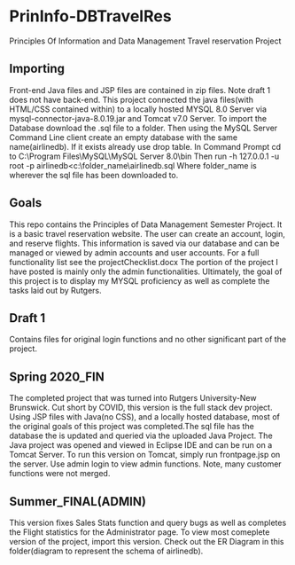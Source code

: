 # PrinInfo-DBTravelRes
Principles Of Information and Data Management Travel reservation Project
## Importing
Front-end Java files and JSP files are contained in zip files. Note draft 1 does not have back-end.
This project connected the java files(with HTML/CSS contained within) to a locally hosted MYSQL 8.0 Server
via mysql-connector-java-8.0.19.jar and Tomcat v7.0 Server. To import the Database download the .sql file to a folder. 
Then using the MySQL Server Command Line client create an empty database with the same name(airlinedb). If it 
exists already use drop table. In Command Prompt cd to C:\Program Files\MySQL\MySQL Server 8.0\bin
Then run -h 127.0.0.1 -u root -p airlinedb<c:\folder_name\airlinedb.sql
Where folder_name is wherever the sql file has been downloaded to.
## Goals
This repo contains the Principles of Data Management Semester Project. It is a basic travel reservation website. The user can create an account, login, and reserve
flights. This information is saved via our database and can be managed or viewed by admin accounts and user accounts. For a full functionality list see the projectChecklist.docx
The portion of the project I have posted is mainly only the admin functionalities. Ultimately, the goal of this project is to display my MYSQL proficiency as well as complete the tasks laid out by Rutgers.
## Draft 1
Contains files for original login functions and no other significant part of the project.
## Spring 2020_FIN
The completed project that was turned into Rutgers University-New Brunswick. Cut short by COVID, this version is the full stack dev project. 
Using JSP files with Java(no CSS), and a locally hosted database, most of the original goals of this project was completed.The sql file has the database the is updated and queried via the uploaded Java Project. The Java project was opened and viewed in Eclipse IDE and can be run on a Tomcat Server. To run this version on Tomcat, simply run frontpage.jsp on the server. Use admin login to view admin functions. Note, many customer functions were not merged.
## Summer_FINAL(ADMIN)
This version fixes Sales Stats function and query bugs as well as completes the Flight statistics for the Administrator page. To view most comeplete version of the project, import this version. Check out the ER Diagram in this folder(diagram to represent the schema of airlinedb).
